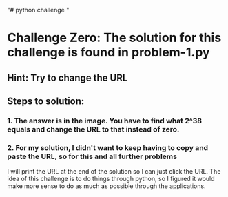 "# python challenge "

# Challenge Zero: The solution for this challenge is found in problem-1.py
## Hint: Try to change the URL
## Steps to solution:
### 1. The answer is in the image. You have to find what 2^38 equals and change the URL to that instead of zero.
### 2. For my solution, I didn't want to keep having to copy and paste the URL, so for this and all further problems
I will print the URL at the end of the solution so I can just click the URL. The idea of this challenge is to 
do things through python, so I figured it would make more sense to do as much as possible through the applications.

